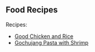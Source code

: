 ## Food Recipes

Recipes:

- [Good Chicken and Rice](/recipes/chicken_and_rice.md)
- [Gochujang Pasta with Shrimp](/recipes/shrimp_pasta.md)
